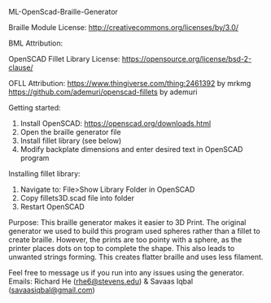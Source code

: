 ML-OpenScad-Braille-Generator

Braille Module License:
http://creativecommons.org/licenses/by/3.0/

BML Attribution:

OpenSCAD Fillet Library License:
https://opensource.org/license/bsd-2-clause/

OFLL Attribution:
https://www.thingiverse.com/thing:2461392 by mrkmg
https://github.com/ademuri/openscad-fillets by ademuri

Getting started:
1. Install OpenSCAD: https://openscad.org/downloads.html
2. Open the braille generator file
3. Install fillet library (see below)
4. Modify backplate dimensions and enter desired text in OpenSCAD program


Installing fillet library:
1. Navigate to: File>Show Library Folder in OpenSCAD
2. Copy fillets3D.scad file into folder
3. Restart OpenSCAD

Purpose: 
This braille generator makes it easier to 3D Print. The original generator we used to build this program used spheres rather than a fillet to create braille. However, the prints are too pointy with a sphere, as the printer places dots on top to complete the shape. This also leads to unwanted strings forming. This creates flatter braille and uses less filament. 

Feel free to message us if you run into any issues using the generator.
Emails: Richard He (rhe6@stevens.edu) & Savaas Iqbal (savaasiqbal@gmail.com)
